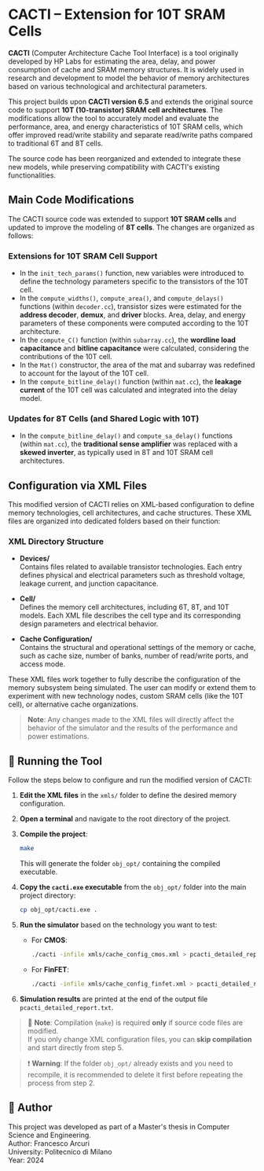 # CACTI – Extension for 10T SRAM Cells

**CACTI** (Computer Architecture Cache Tool Interface) is a tool originally developed by HP Labs for estimating the area, delay, and power consumption of cache and SRAM memory structures. It is widely used in research and development to model the behavior of memory architectures based on various technological and architectural parameters.

This project builds upon **CACTI version 6.5** and extends the original source code to support **10T (10-transistor) SRAM cell architectures**. The modifications allow the tool to accurately model and evaluate the performance, area, and energy characteristics of 10T SRAM cells, which offer improved read/write stability and separate read/write paths compared to traditional 6T and 8T cells.

The source code has been reorganized and extended to integrate these new models, while preserving compatibility with CACTI's existing functionalities.

## Main Code Modifications

The CACTI source code was extended to support **10T SRAM cells** and updated to improve the modeling of **8T cells**. The changes are organized as follows:

### Extensions for 10T SRAM Cell Support

- In the `init_tech_params()` function, new variables were introduced to define the technology parameters specific to the transistors of the 10T cell.
- In the `compute_widths()`, `compute_area()`, and `compute_delays()` functions (within `decoder.cc`), transistor sizes were estimated for the **address decoder**, **demux**, and **driver** blocks. Area, delay, and energy parameters of these components were computed according to the 10T architecture.
- In the `compute_C()` function (within `subarray.cc`), the **wordline load capacitance** and **bitline capacitance** were calculated, considering the contributions of the 10T cell.
- In the `Mat()` constructor, the area of the mat and subarray was redefined to account for the layout of the 10T cell.
- In the `compute_bitline_delay()` function (within `mat.cc`), the **leakage current** of the 10T cell was calculated and integrated into the delay model.

### Updates for 8T Cells (and Shared Logic with 10T)

- In the `compute_bitline_delay()` and `compute_sa_delay()` functions (within `mat.cc`), the **traditional sense amplifier** was replaced with a **skewed inverter**, as typically used in 8T and 10T SRAM cell architectures.

## Configuration via XML Files

This modified version of CACTI relies on XML-based configuration to define memory technologies, cell architectures, and cache structures. These XML files are organized into dedicated folders based on their function:

### XML Directory Structure

- **Devices/**  
  Contains files related to available transistor technologies. Each entry defines physical and electrical parameters such as threshold voltage, leakage current, and junction capacitance.

- **Cell/**  
  Defines the memory cell architectures, including 6T, 8T, and 10T models. Each XML file describes the cell type and its corresponding design parameters and electrical behavior.

- **Cache Configuration/**  
  Contains the structural and operational settings of the memory or cache, such as cache size, number of banks, number of read/write ports, and access mode.

These XML files work together to fully describe the configuration of the memory subsystem being simulated. The user can modify or extend them to experiment with new technology nodes, custom SRAM cells (like the 10T cell), or alternative cache organizations.

>**Note**: Any changes made to the XML files will directly affect the behavior of the simulator and the results of the performance and power estimations.

## 🚀 Running the Tool

Follow the steps below to configure and run the modified version of CACTI:

1. **Edit the XML files** in the `xmls/` folder to define the desired memory configuration.

2. **Open a terminal** and navigate to the root directory of the project.

3. **Compile the project**:

   ```bash
   make
   ```

   This will generate the folder `obj_opt/` containing the compiled executable.

4. **Copy the `cacti.exe` executable** from the `obj_opt/` folder into the main project directory:

   ```bash
   cp obj_opt/cacti.exe .
   ```

5. **Run the simulator** based on the technology you want to test:

   - For **CMOS**:

     ```bash
     ./cacti -infile xmls/cache_config_cmos.xml > pcacti_detailed_report.txt
     ```

   - For **FinFET**:

     ```bash
     ./cacti -infile xmls/cache_config_finfet.xml > pcacti_detailed_report.txt
     ```

6. **Simulation results** are printed at the end of the output file `pcacti_detailed_report.txt`.

> 📝 **Note**: Compilation (`make`) is required **only** if source code files are modified.  
> If you only change XML configuration files, you can **skip compilation** and start directly from step 5.

> ❗ **Warning**: If the folder `obj_opt/` already exists and you need to recompile, it is recommended to delete it first before repeating the process from step 2.


## 👤 Author

This project was developed as part of a Master's thesis in Computer Science and Engineering.  
Author: Francesco Arcuri  
University: Politecnico di Milano  
Year: 2024
